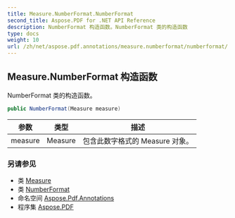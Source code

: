 ```yaml
---
title: Measure.NumberFormat.NumberFormat
second_title: Aspose.PDF for .NET API Reference
description: NumberFormat 构造函数。NumberFormat 类的构造函数
type: docs
weight: 10
url: /zh/net/aspose.pdf.annotations/measure.numberformat/numberformat/
---
```

## Measure.NumberFormat 构造函数

NumberFormat 类的构造函数。

```csharp
public NumberFormat(Measure measure)
```

| 参数 | 类型 | 描述 |
| --- | --- | --- |
| measure | Measure | 包含此数字格式的 Measure 对象。 |

### 另请参见

* 类 [Measure](../../measure/)
* 类 [NumberFormat](../)
* 命名空间 [Aspose.Pdf.Annotations](../../../aspose.pdf.annotations/)
* 程序集 [Aspose.PDF](../../../)